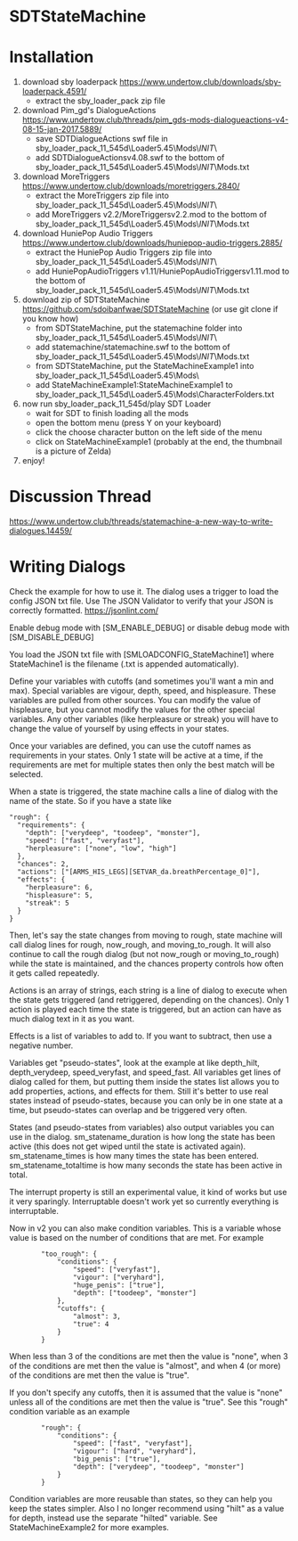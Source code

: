 # SDTStateMachine

# Installation

1. download sby loaderpack https://www.undertow.club/downloads/sby-loaderpack.4591/
   * extract the sby_loader_pack zip file
1. download Pim_gd's DialogueActions https://www.undertow.club/threads/pim_gds-mods-dialogueactions-v4-08-15-jan-2017.5889/
    * save SDTDialogueActions swf file in sby_loader_pack_11_545d\Loader5.45\Mods\\$INIT$\
    * add SDTDialogueActionsv4.08.swf to the bottom of sby_loader_pack_11_545d\Loader5.45\Mods\\$INIT$\Mods.txt
1. download MoreTriggers https://www.undertow.club/downloads/moretriggers.2840/
    * extract the MoreTriggers zip file into sby_loader_pack_11_545d\Loader5.45\Mods\\$INIT$\
    * add MoreTriggers v2.2/MoreTriggersv2.2.mod to the bottom of sby_loader_pack_11_545d\Loader5.45\Mods\\$INIT$\Mods.txt
1. download HuniePop Audio Triggers https://www.undertow.club/downloads/huniepop-audio-triggers.2885/
    * extract the HuniePop Audio Triggers zip file into sby_loader_pack_11_545d\Loader5.45\Mods\\$INIT$\
    * add HuniePopAudioTriggers v1.11/HuniePopAudioTriggersv1.11.mod to the bottom of sby_loader_pack_11_545d\Loader5.45\Mods\\$INIT$\Mods.txt
1. download zip of SDTStateMachine https://github.com/sdoibanfwae/SDTStateMachine (or use git clone if you know how)
    * from SDTStateMachine, put the statemachine folder into sby_loader_pack_11_545d\Loader5.45\Mods\\$INIT$\
    * add statemachine/statemachine.swf to the bottom of sby_loader_pack_11_545d\Loader5.45\Mods\\$INIT$\Mods.txt
    * from SDTStateMachine, put the StateMachineExample1 into sby_loader_pack_11_545d\Loader5.45\Mods\
    * add StateMachineExample1:StateMachineExample1 to sby_loader_pack_11_545d\Loader5.45\Mods\CharacterFolders.txt
1. now run sby_loader_pack_11_545d/play SDT Loader
    * wait for SDT to finish loading all the mods
    * open the bottom menu (press Y on your keyboard)
    * click the choose character button on the left side of the menu
    * click on StateMachineExample1 (probably at the end, the thumbnail is a picture of Zelda)
1. enjoy!

# Discussion Thread

https://www.undertow.club/threads/statemachine-a-new-way-to-write-dialogues.14459/

# Writing Dialogs

Check the example for how to use it. The dialog uses a trigger to load the config JSON txt file. Use The JSON Validator to verify that your JSON is correctly formatted. https://jsonlint.com/

Enable debug mode with [SM_ENABLE_DEBUG] or disable debug mode with [SM_DISABLE_DEBUG]

You load the JSON txt file with [SMLOADCONFIG_StateMachine1] where StateMachine1 is the filename (.txt is appended automatically).

Define your variables with cutoffs (and sometimes you'll want a min and max). Special variables are vigour, depth, speed, and hispleasure. These variables are pulled from other sources. You can modify the value of hispleasure, but you cannot modify the values for the other special variables. Any other variables (like herpleasure or streak) you will have to change the value of yourself by using effects in your states.

Once your variables are defined, you can use the cutoff names as requirements in your states. Only 1 state will be active at a time, if the requirements are met for multiple states then only the best match will be selected.

When a state is triggered, the state machine calls a line of dialog with the name of the state. So if you have a state like
```
"rough": {
  "requirements": {
    "depth": ["verydeep", "toodeep", "monster"],
    "speed": ["fast", "veryfast"],
    "herpleasure": ["none", "low", "high"]
  },
  "chances": 2,
  "actions": ["[ARMS_HIS_LEGS][SETVAR_da.breathPercentage_0]"],
  "effects": {
    "herpleasure": 6,
    "hispleasure": 5,
    "streak": 5
  }
}
```
Then, let's say the state changes from moving to rough, state machine will call dialog lines for rough, now_rough, and moving_to_rough. It will also continue to call the rough dialog (but not now_rough or moving_to_rough) while the state is maintained, and the chances property controls how often it gets called repeatedly.

Actions is an array of strings, each string is a line of dialog to execute when the state gets triggered (and retriggered, depending on the chances). Only 1 action is played each time the state is triggered, but an action can have as much dialog text in it as you want.

Effects is a list of variables to add to. If you want to subtract, then use a negative number.

Variables get "pseudo-states", look at the example at like depth_hilt, depth_verydeep, speed_veryfast, and speed_fast. All variables get lines of dialog called for them, but putting them inside the states list allows you to add properties, actions, and effects for them. Still it's better to use real states instead of pseudo-states, because you can only be in one state at a time, but pseudo-states can overlap and be triggered very often.

States (and pseudo-states from variables) also output variables you can use in the dialog. sm_statename_duration is how long the state has been active (this does not get wiped until the state is activated again). sm_statename_times is how many times the state has been entered. sm_statename_totaltime is how many seconds the state has been active in total.

The interrupt property is still an experimental value, it kind of works but use it very sparingly. Interruptable doesn't work yet so currently everything is interruptable.

Now in v2 you can also make condition variables. This is a variable whose value is based on the number of conditions that are met. For example

```
		"too_rough": {
			"conditions": {
				"speed": ["veryfast"],
				"vigour": ["veryhard"],
				"huge_penis": ["true"],
				"depth": ["toodeep", "monster"]
			},
			"cutoffs": {
				"almost": 3,
				"true": 4
			}
		}
```

When less than 3 of the conditions are met then the value is "none", when 3 of the conditions are met then the value is "almost", and when 4 (or more) of the conditions are met then the value is "true".

If you don't specify any cutoffs, then it is assumed that the value is "none" unless all of the conditions are met then the value is "true". See this "rough" condition variable as an example

```
		"rough": {
			"conditions": {
				"speed": ["fast", "veryfast"],
				"vigour": ["hard", "veryhard"],
				"big_penis": ["true"],
				"depth": ["verydeep", "toodeep", "monster"]
			}
		}
```

Condition variables are more reusable than states, so they can help you keep the states simpler. Also I no longer recommend using "hilt" as a value for depth, instead use the separate "hilted" variable. See StateMachineExample2 for more examples.

